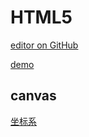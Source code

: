 # HTML5

[editor on GitHub](https://github.com/wanglei-0707/HTML5/edit/master/README.md)

[demo](https://wanglei-0707.github.io/HTML5/)

## canvas

[坐标系](https://wanglei-0707.github.io/HTML5/canvas/coordinateSystem/index.html)

